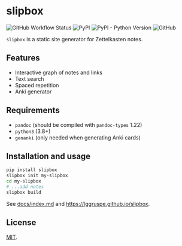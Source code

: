 slipbox
=======

![GitHub Workflow Status](https://img.shields.io/github/workflow/status/lggruspe/slipbox/Python%20application)
![PyPI](https://img.shields.io/pypi/v/slipbox)
![PyPI - Python Version](https://img.shields.io/pypi/pyversions/slipbox)
![GitHub](https://img.shields.io/github/license/lggruspe/slipbox)

`slipbox` is a static site generator for Zettelkasten notes.

Features
--------

- Interactive graph of notes and links
- Text search
- Spaced repetition
- Anki generator

Requirements
------------

- `pandoc` (should be compiled with `pandoc-types` 1.22)
- `python3` (3.8+)
- `genanki` (only needed when generating Anki cards)

Installation and usage
----------------------

```bash
pip install slipbox
slipbox init my-slipbox
cd my-slipbox
# ...add notes
slipbox build
```

See [docs/index.md](https://github.com/lggruspe/slipbox/blob/master/docs/index.md)
and <https://lggruspe.github.io/slipbox>.

License
-------

[MIT](./LICENSE).
